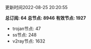 更新时间2022-08-25 20:20:55

**总订阅: 64**
**总节点: 8946**
**有效节点: 1927**
- trojan节点: 47
- ss节点: 248
- v2ray节点: 1632
